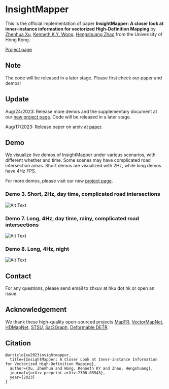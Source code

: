 # InsightMapper
This is the official implementation of paper **InsightMapper: A closer look at inner-instance information for vectorized High-Definition Mapping** by [Zhenhua Xu](https://tonyxuqaq.github.io/), [Kenneth K.Y. Wong](https://i.cs.hku.hk/~kykwong/), [Hengshuang Zhao](https://hszhao.github.io/) from the Univerisity of Hong Kong.

[Project page](https://tonyxuqaq.github.io/InsightMapper/)

## Note
The code will be released in a later stage. Please first check our paper and demos!

## Update
Aug/24/2023: Release more demos and the supplementary document at our [new project page](https://tonyxuqaq.github.io/InsightMapper/). Code will be released in a later stage. 

Aug/17/2023: Release paper on arxiv at [paper](https://arxiv.org/abs/2308.08543).

## Demo
We visualize live demos of InsightMapper under various scenarios, with different whether and time. Some scenes may have complicated road intersection areas. Short demos are visualized with 2Hz, while long demos have 4Hz FPS. 

For more demos, please visit our new [project page](https://tonyxuqaq.github.io/InsightMapper/).

<!-- ### Demo 1. Short, 2Hz, day time
![Alt Text](demos/gif/0.gif)
### Demo 2. Short, 2Hz, day time
![Alt Text](demos/gif/1.gif) -->
### Demo 3. Short, 2Hz, day time, complicated road intersections
![Alt Text](demos/gif/4.gif)
<!-- ### Demo 4. Short, 2Hz, night
![Alt Text](demos/gif/7.gif)
### Demo 5. Long, 4Hz, day time, complicated road intersections
![Alt Text](demos/gif/2.gif)
### Demo 6. Long, 4Hz, day time, complicated road intersections
![Alt Text](demos/gif/3.gif) -->
### Demo 7. Long, 4Hz, day time, rainy, complicated road intersections
![Alt Text](demos/gif/5.gif)
### Demo 8. Long, 4Hz, night
![Alt Text](demos/gif/6.gif)

## Contact
For any questions, please send email to zhxuv at hku dot hk or open an issue.

## Acknowledgement
We thank these high-quality open-sourced projects 
[MapTR](https://github.com/hustvl/MapTR),
[VectorMapNet](https://tsinghua-mars-lab.github.io/vectormapnet/),
[HDMapNet](https://tsinghua-mars-lab.github.io/HDMapNet/),
[STSU](https://github.com/ybarancan/STSU),
[Sat2Graph](https://github.com/songtaohe/Sat2Graph),
[Deformable DETR](https://github.com/fundamentalvision/Deformable-DETR).

## Citation
```
@article{xu2023insightmapper,
  title={InsightMapper: A Closer Look at Inner-instance Information for Vectorized High-Definition Mapping},
  author={Xu, Zhenhua and Wong, Kenneth KY and Zhao, Hengshuang},
  journal={arXiv preprint arXiv:2308.08543},
  year={2023}
}
```
